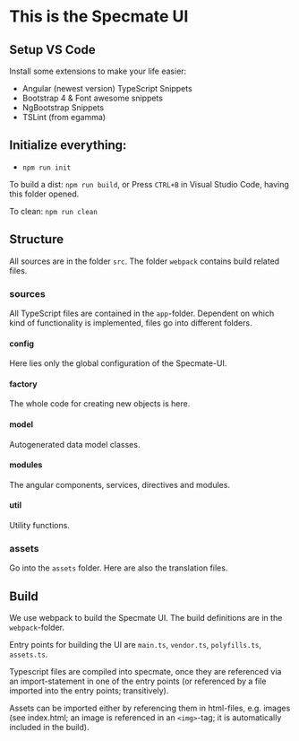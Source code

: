 # This is the Specmate UI

## Setup VS Code

Install some extensions to make your life easier:

- Angular (newest version) TypeScript Snippets
- Bootstrap 4 & Font awesome snippets
- NgBootstrap Snippets
- TSLint (from egamma)

## Initialize everything:

- ```npm run init```

To build a dist: ```npm run build```, or Press ```CTRL+B``` in Visual Studio Code, having this folder opened.

To clean: ```npm run clean```

## Structure

All sources are in the folder ```src```. The folder ```webpack``` contains build related files.

### sources

All TypeScript files are contained in the ```app```-folder. Dependent on which kind of functionality is implemented, files go into different folders.

#### config

Here lies only the global configuration of the Specmate-UI.

#### factory

The whole code for creating new objects is here.

#### model

Autogenerated data model classes.

#### modules

The angular components, services, directives and modules.

#### util

Utility functions.

### assets

Go into the ```assets``` folder. Here are also the translation files.

## Build

We use webpack to build the Specmate UI. The build definitions are in the ```webpack```-folder.

Entry points for building the UI are ```main.ts```, ```vendor.ts```, ```polyfills.ts```, ```assets.ts```. 

Typescript files are compiled into specmate, once they are referenced via an import-statement in one of the entry points (or referenced by a file imported into the entry points; transitively).

Assets can be imported either by referencing them in html-files, e.g. images (see index.html; an image is referenced in an ```<img>```-tag; it is automatically included in the build).

